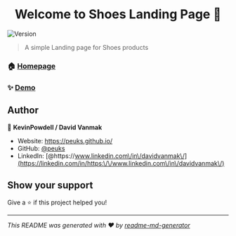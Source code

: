 <h1 align="center">Welcome to Shoes Landing Page 👋</h1>
<p>
  <img alt="Version" src="https://img.shields.io/badge/version-1-blue.svg?cacheSeconds=2592000" />
</p>

> A simple Landing page for Shoes products

### 🏠 [Homepage](https://shoessale.herokuapp.com/index.html)

### ✨ [Demo](https://shoessale.herokuapp.com/index.html)

## Author

👤 **KevinPowdell / David Vanmak**

* Website: https://peuks.github.io/
* GitHub: [@peuks](https://github.com/peuks)
* LinkedIn: [@https:\/\/www.linkedin.com\/in\/davidvanmak\/](https://linkedin.com/in/https:\/\/www.linkedin.com\/in\/davidvanmak\/)

## Show your support

Give a ⭐️ if this project helped you!

***
_This README was generated with ❤️ by [readme-md-generator](https://github.com/kefranabg/readme-md-generator)_